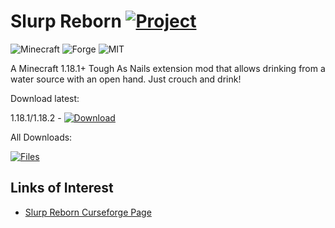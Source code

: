 # Slurp Reborn [![Project](http://cf.way2muchnoise.eu/full_620378_downloads.svg)](https://minecraft.curseforge.com/projects/620378)
![Minecraft](http://cf.way2muchnoise.eu/versions/620378.svg)
![Forge](https://img.shields.io/badge/Forge-39+-green.svg?longCache=true&style=flat)
![MIT](https://img.shields.io/badge/license-MIT-blue.svg?longCache=true&style=flat)

A Minecraft 1.18.1+ Tough As Nails extension mod that allows drinking from a water source with an open hand. Just crouch and drink!

Download latest:

1.18.1/1.18.2 - [![Download](https://curse.nikky.moe/api/img/620378?version=1.18.2&logo)](https://curse.nikky.moe/api/url/620378?version=1.18.2)

All Downloads:

[![Files](https://curse.nikky.moe/api/img/620378/files?logo)](https://minecraft.curseforge.com/projects/620378/files)

## Links of Interest

+ [Slurp Reborn Curseforge Page](https://minecraft.curseforge.com/projects/slurpreborn)
